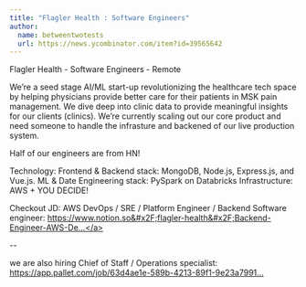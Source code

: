 ```yaml
---
title: "Flagler Health : Software Engineers"
author:
  name: betweentwotests
  url: https://news.ycombinator.com/item?id=39565642
---
```

Flagler Health - Software Engineers - Remote

We’re a seed stage AI&#x2F;ML start-up revolutionizing the healthcare tech space by helping physicians provide better care for their patients in MSK pain management. We dive deep into clinic data to provide meaningful insights for our clients (clinics). We’re currently scaling out our core product and need someone to handle the infrasture and backened of our live production system.

Half of our engineers are from HN!

Technology: 
Frontend &amp; Backend stack: MongoDB, Node.js, Express.js, and Vue.js. 
ML &amp; Date Engineering stack: PySpark on Databricks
Infrastructure: AWS + YOU DECIDE!

Checkout JD: AWS DevOps &#x2F; SRE &#x2F; Platform Engineer &#x2F; Backend Software engineer: <a href="https:&#x2F;&#x2F;www.notion.so&#x2F;flagler-health&#x2F;Backend-Engineer-AWS-DevOps-SRE-general-1ea5e799e76b4a4fb6e4b56da49fe5a7?pvs=4" rel="nofollow">https:&#x2F;&#x2F;www.notion.so&#x2F;flagler-health&#x2F;Backend-Engineer-AWS-De...</a>

--

we are also hiring Chief of Staff &#x2F; Operations specialist: <a href="https:&#x2F;&#x2F;app.pallet.com&#x2F;job&#x2F;63d4ae1e-589b-4213-89f1-9e23a7991712" rel="nofollow">https:&#x2F;&#x2F;app.pallet.com&#x2F;job&#x2F;63d4ae1e-589b-4213-89f1-9e23a7991...</a>
